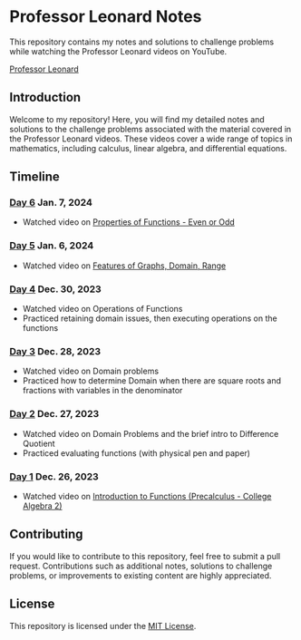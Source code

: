# Professor Leonard Notes

This repository contains my notes and solutions to challenge problems while watching the Professor Leonard videos on YouTube.

[Professor Leonard](https://www.youtube.com/@ProfessorLeonard)


## Introduction

Welcome to my repository! Here, you will find my detailed notes and solutions to the challenge problems associated with the material covered in the Professor Leonard videos. These videos cover a wide range of topics in mathematics, including calculus, linear algebra, and differential equations.

## Timeline


### [Day 6](/Pre-Calculus/functions.md) Jan. 7, 2024 
- Watched video on [Properties of Functions - Even or Odd](https://youtu.be/6897XAx3O9Q?si=j_GUtMf7SOe-Ja3D)

### [Day 5](/Pre-Calculus/graphs.md) Jan. 6, 2024 
- Watched video on [Features of Graphs, Domain, Range](https://youtu.be/d3b-4Zz65ZE?si=HJsLH23a3hDBFvil)

### [Day 4](/Pre-Calculus/functions.md) Dec. 30, 2023
- Watched video on Operations of Functions
- Practiced retaining domain issues, then executing operations on the functions 

### [Day 3](/Pre-Calculus/functions.md) Dec. 28, 2023
- Watched video on Domain problems
- Practiced how to determine Domain when there are square roots and fractions with variables in the denominator 

### [Day 2](/Pre-Calculus/functions.md) Dec. 27, 2023
- Watched video on Domain Problems and the brief intro to Difference Quotient
- Practiced evaluating functions (with physical pen and paper)
  
### [Day 1](/Pre-Calculus/functions.md) Dec. 26, 2023 
- Watched video on [Introduction to Functions (Precalculus - College Algebra 2)](https://youtu.be/FkUEsP9efFg?si=-CqrPY1XuoAFuWqZ)



 




## Contributing

If you would like to contribute to this repository, feel free to submit a pull request. Contributions such as additional notes, solutions to challenge problems, or improvements to existing content are highly appreciated.

## License

This repository is licensed under the [MIT License](LICENSE).


